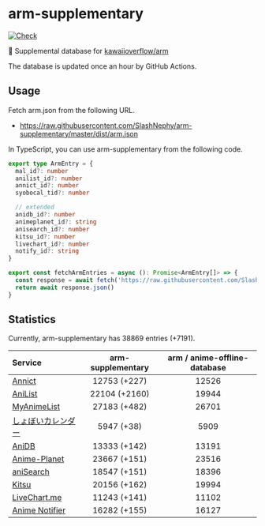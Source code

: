 # arm-supplementary

[![Check](https://github.com/SlashNephy/arm-supplementary/actions/workflows/check-node.yml/badge.svg)](https://github.com/SlashNephy/arm-supplementary/actions/workflows/check-node.yml)

💊 Supplemental database for [kawaiioverflow/arm](https://github.com/kawaiioverflow/arm)

The database is updated once an hour by GitHub Actions.

## Usage

Fetch arm.json from the following URL.

- https://raw.githubusercontent.com/SlashNephy/arm-supplementary/master/dist/arm.json

In TypeScript, you can use arm-supplementary from the following code.

```TypeScript
export type ArmEntry = {
  mal_id?: number
  anilist_id?: number
  annict_id?: number
  syobocal_tid?: number

  // extended
  anidb_id?: number
  animeplanet_id?: string
  anisearch_id?: number
  kitsu_id?: number
  livechart_id?: number
  notify_id?: string
}

export const fetchArmEntries = async (): Promise<ArmEntry[]> => {
  const response = await fetch('https://raw.githubusercontent.com/SlashNephy/arm-supplementary/master/dist/arm.json')
  return await response.json()
}
```

## Statistics

Currently, arm-supplementary has 38869 entries (+7191).

| Service                                     | arm-supplementary | arm / anime-offline-database |
| :------------------------------------------ | :---------------: | :--------------------------: |
| [Annict](https://annict.com)                |   12753 (+227)    |            12526             |
| [AniList](https://anilist.co)               |   22104 (+2160)   |            19944             |
| [MyAnimeList](https://myanimelist.net)      |   27183 (+482)    |            26701             |
| [しょぼいカレンダー](https://cal.syoboi.jp) |    5947 (+38)     |             5909             |
| [AniDB](https://anidb.net)                  |   13333 (+142)    |            13191             |
| [Anime-Planet](https://anime-planet.com)    |   23667 (+151)    |            23516             |
| [aniSearch](https://anisearch.com)          |   18547 (+151)    |            18396             |
| [Kitsu](https://kitsu.io)                   |   20156 (+162)    |            19994             |
| [LiveChart.me](https://livechart.me)        |   11243 (+141)    |            11102             |
| [Anime Notifier](https://notify.moe)        |   16282 (+155)    |            16127             |
